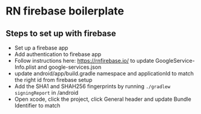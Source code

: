 # RN firebase boilerplate

## Steps to set up with firebase
- Set up a firebase app
- Add authentication to firebase app
- Follow instructions here: https://rnfirebase.io/ to update GoogleService-Info.plist and google-services.json
- update android/app/build.gradle namespace and applicationId to match the right id from firebase setup
- Add the SHA1 and SHAH256 fingerprints by running `./gradlew signingReport` in /android
- Open xcode, click the project, click General header and update Bundle Identifier to match